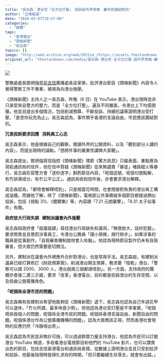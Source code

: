 ```yaml
---
title: "吳志森：港台受「全方位打壓」　投訴超外界想像　籲市民團結對抗"
author: "立場報道"
date: "2020-03-07T19:57:00"
categories:
  - "媒體"
tags:
  - "香港電台"
  - "頭條新聞"
  - "吳志森"
topics: []
image: "http://web.archive.org/web/2021im_/https://assets.thestandnews.com/media/photos/20200207-20_EO63p_JFQCi9y.png"
original_url: "thestandnews.com/media/吳志森-港台受-全方位打壓-超外界想像-籲市民團結對抗"
---
```

![](http://web.archive.org/web/2021im_/https://assets.thestandnews.com/media/photos/20200207-20_EO63p_JFQCi9y.png)

警務處處長鄧炳強[早前去信](../../politics/斥-頭條新聞-無譴責-暴徒-堵路縱火-鄧炳強去信梁家榮-通訊局投訴/)廣播處長梁家榮，批評港台節目《頭條新聞》內容令人覺得警察工作不專業，被視為向港台施壓。

《頭條新聞》主持人之一吳志森，昨晚（6 日）在 YouTube 表示，港台現時並非只承受來自警方的壓力，而是「全方位打壓」，遍及不同層面，令港台上下均感困擾。他並且提出多個情況，包括削減預算、不斷投訴、持續抗議等證明港台受打壓，「直至你玩完為止」。吳志森認為，事件關乎香港的言論自由，市民應該團結對抗。

**冗長投訴要求回應   消耗員工心志**

吳志森表示，他是根據自己的觀察，閱讀外界的公開資料，以及「聽到部分人講的內容」，而提出現時的論點，「想將件事的嚴重性講俾大家聽」。

吳志森提出，鄧炳強寫信指控《頭條新聞》環節《驚方訊息》只屬表面，重點應為寫給通訊局的信件，他在信中質疑《頭條新聞》從來無譴責「暴徒」堵路縱火等暴行，吳志森形容警方會「逐秒逐字」斟酌節目內容，「呢個逗號，呢個句號點解，有冇誤導成分，有冇公平公正」，通訊局收到信件後，亦會要求港台解釋。

吳志森認為，「都唔會解釋唔到」，只是相當花時間，也會間接對負責的港台員工構成滋擾。而據他了解，除了《頭條新聞》，電視部公共事務組多個節目都接過類似投訴，包括《視點 31》、《鏗鏘集》等，內容跟「7.21 元朗襲擊」、「8.31 太子站事件」有關。

**政府放大行政失誤   建制派議會內外施壓**

吳志森指政府會「瓹窿瓹罅」尋找港台行政缺失和漏洞，「無限放大，話你犯錯」，要求問責並且懲罰涉事員工，令港台公務員「謹小慎微，規行矩步」，如果涉事的職員是從事創作，「自我審查機制就咁會入咗腦」。他認為現時節目製作仍未有自我審查，但大眾仍然需要密切關注。

另外，建制派在議會內外裡應外合針對港台，也是常用手法。吳志森說，有建制派議員已經打算修訂《財政預算案》，削減港台開支預算，務求要「陰乾」港台，「警察可以請 2000、3000 人，港台就兩三個都請唔到」。另一方面，支持政府的團體亦會接二連三示威，要求「改革」香港電台，目的都是扼殺港台的生存空間，以及扭曲公營廣播角色。

**「呢個係全港市民的問題」**

吳志森稱有些建制派希望他能夠從《頭條新聞》退下，吳志森也認為自己年過花甲可以退休，「冇乜所謂，最多咪食少啲」，但他認為港台受打壓是不爭事實，「呢個唔係我個人的問題，呢個係全港市民的問題。呢個係香港言論自由，新聞自由的問題。呢個係港台作為公營廣播機構的問題」，認為大眾應該正視，然而香港社會現時的反應仍然「冷靜得出奇」。

吳志森認為市民並非無計可施，可以透過群眾力量支持港台，他認為市民可以訂閱港台 YouTube 頻道，多收看港台電視節目和他們的 YouTube 影片，也可以讚賞出色的節目，包括去信香港電台和通訊局表揚，從數據上證明港台並且只受到批評和投訴，他最後指現時是掙扎求存的時期，「但只要繼續生存落去，就會有出路。」